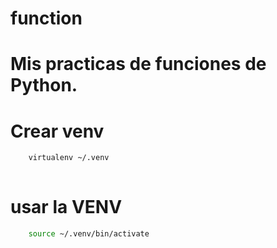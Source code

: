 # function
# Mis practicas de funciones de Python.


# Crear venv

```bash
    virtualenv ~/.venv
    
```

# usar la VENV

```bash
    source ~/.venv/bin/activate

```